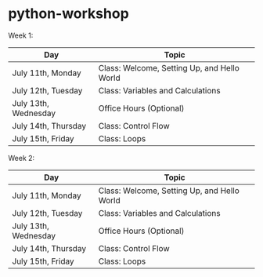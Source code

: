# python-workshop

Week 1:

| Day      | Topic       | 
| ----------- | ----------- |
| July 11th, Monday | Class: Welcome, Setting Up, and Hello World |
| July 12th, Tuesday | Class: Variables and Calculations |
| July 13th, Wednesday | Office Hours (Optional) |
| July 14th, Thursday | Class: Control Flow |
| July 15th, Friday | Class: Loops |

Week 2:

| Day      | Topic       | 
| ----------- | ----------- |
| July 11th, Monday | Class: Welcome, Setting Up, and Hello World |
| July 12th, Tuesday | Class: Variables and Calculations |
| July 13th, Wednesday | Office Hours (Optional) |
| July 14th, Thursday | Class: Control Flow |
| July 15th, Friday | Class: Loops |
